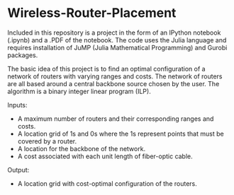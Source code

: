 # Wireless-Router-Placement

Included in this repository is a project in the form of an IPython notebook (.ipynb) and a .PDF of the notebook. The code uses the Julia language and requires installation of JuMP (Julia Mathematical Programming) and Gurobi packages.

The basic idea of this project is to find an optimal configuration of a network of routers with varying ranges and costs. The network of routers are all based around a central backbone source chosen by the user. The algorithm is a binary integer linear program (ILP).

Inputs:
  - A maximum number of routers and their corresponding ranges and costs.
  - A location grid of 1s and 0s where the 1s represent points that must be covered by a router.
  - A location for the backbone of the network.
  - A cost associated with each unit length of fiber-optic cable.

Output:
  - A location grid with cost-optimal configuration of the routers.
